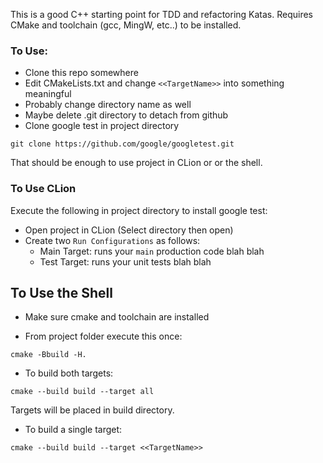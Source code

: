 
This is a good C++ starting point for TDD and refactoring Katas. Requires CMake and toolchain (gcc, MingW, etc..) to be installed.

### To Use:
- Clone this repo somewhere
- Edit CMakeLists.txt and change `<<TargetName>>` into something meaningful
- Probably change directory name as well
- Maybe delete .git directory to detach from github
- Clone google test in project directory
```
git clone https://github.com/google/googletest.git
```
That should be enough to use project in CLion or or the shell.

### To Use CLion

Execute the following in project directory to install google test:
- Open project in CLion (Select directory then open)
- Create two `Run Configurations` as follows:
  - Main Target: runs your `main` production code
    blah
    blah
  - Test Target: runs your unit tests
    blah
    blah

## To Use the Shell
- Make sure cmake and toolchain are installed

- From project folder execute this once:
```
cmake -Bbuild -H.
```

- To build both targets: 
```
cmake --build build --target all
```
Targets will be placed in build directory.

- To build a single target:
```
cmake --build build --target <<TargetName>>
```
